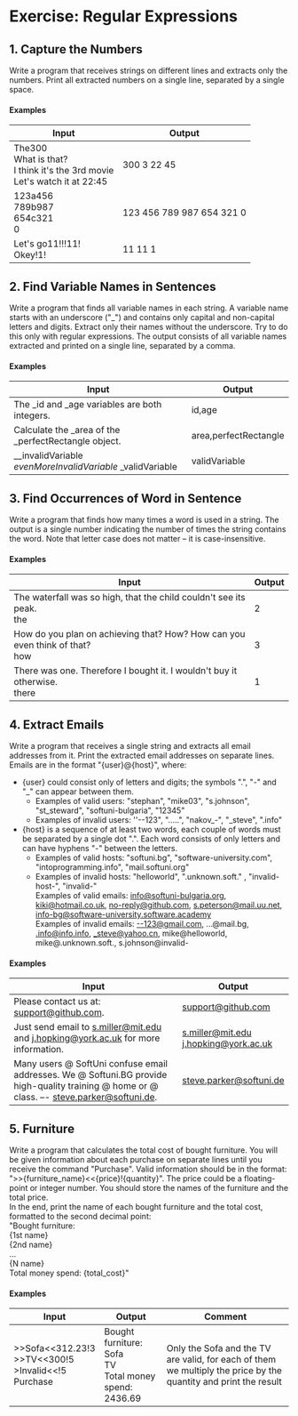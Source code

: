 # Exercise: Regular Expressions
## 1.	Capture the Numbers
Write a program that receives strings on different lines and extracts only the numbers. Print all extracted numbers on a single line, separated by a single space.  
#### Examples

| Input | Output |
| ----- | ------ |
| The300<br />What is that?<br />I think it's the 3rd movie <br />Let's watch it at 22:45 | 300 3 22 45 |
| 123a456<br />789b987<br />654c321<br />0 | 123 456 789 987 654 321 0 |
| Let's go11!!!11!<br />Okey!1! | 11 11 1 |

## 2.	Find Variable Names in Sentences
Write a program that finds all variable names in each string. A variable name starts with an underscore ("_") and contains only capital and non-capital letters and digits. Extract only their names without the underscore. Try to do this only with regular expressions.
The output consists of all variable names extracted and printed on a single line, separated by a comma.  
#### Examples

| Input | Output |
| ----- | ------ |
| The _id and _age variables are both integers. | id,age |
| Calculate the _area of the _perfectRectangle object. | area,perfectRectangle |
| __invalidVariable _evenMoreInvalidVariable_ _validVariable | validVariable |
	
## 3.	Find Occurrences of Word in Sentence
Write a program that finds how many times a word is used in a string. The output is a single number indicating the number of times the string contains the word. Note that letter case does not matter – it is case-insensitive.
#### Examples
	
| Input | Output |
| ----- | ------ |
| The waterfall was so high, that the child couldn't see its peak.<br />the | 2 |
| How do you plan on achieving that? How? How can you even think of that? <br />how | 3 |
| There was one. Therefore I bought it. I wouldn't buy it otherwise.<br />there | 1 |

## 4.	Extract Emails
Write a program that receives a single string and extracts all email addresses from it. Print the extracted email addresses on separate lines. Emails are in the format "{user}@{host}", where: 
*	{user} could consist only of letters and digits; the symbols ".", "-" and "_" can appear between them.  
    *	Examples of valid users: "stephan", "mike03", "s.johnson", "st_steward", "softuni-bulgaria", "12345"  
    *	Examples of invalid users: ''--123", ".....", "nakov_-", "_steve", ".info"  
*	{host} is a sequence of at least two words, each couple of words must be separated by a single dot ".". Each word consists of only letters and can have hyphens "-" between the letters.  
    *	Examples of valid hosts: "softuni.bg", "software-university.com", "intoprogramming.info", "mail.softuni.org"  
    *	Examples of invalid hosts: "helloworld", ".unknown.soft." , "invalid-host-", "invalid-"  
Examples of valid emails: info@softuni-bulgaria.org, kiki@hotmail.co.uk, no-reply@github.com,  s.peterson@mail.uu.net, info-bg@software-university.software.academy  
Examples of invalid emails: --123@gmail.com, …@mail.bg, .info@info.info, _steve@yahoo.cn, mike@helloworld, mike@.unknown.soft., s.johnson@invalid-  
#### Examples
	
| Input | Output |
| ----- | ------ |
| Please contact us at: support@github.com. | support@github.com |
| Just send email to s.miller@mit.edu and j.hopking@york.ac.uk for more information. | s.miller@mit.edu<br />j.hopking@york.ac.uk |
| Many users @ SoftUni confuse email addresses. We @ Softuni.BG provide high-quality training @ home or @ class. –- steve.parker@softuni.de. | steve.parker@softuni.de |

## 5. Furniture
Write a program that calculates the total cost of bought furniture. You will be given information about each purchase on separate lines until you receive the command "Purchase". Valid information should be in the format: ">>{furniture_name}<<{price}!{quantity}". The price could be a floating-point or integer number. You should store the names of the furniture and the total price.  
In the end, print the name of each bought furniture and the total cost, formatted to the second decimal point:   
"Bought furniture:  
{1st name}  
{2nd name}  
…  
{N name}  
Total money spend: {total_cost}"  
#### Examples

| Input | Output | Comment |
| ----- | ------ | ------ |
| >>Sofa<<312.23!3<br />>>TV<<300!5<br />>Invalid<<!5<br />Purchase | Bought furniture:<br />Sofa<br />TV<br />Total money spend: 2436.69 | Only the Sofa and the TV are valid, for each of them we multiply the price by the quantity and print the result |
